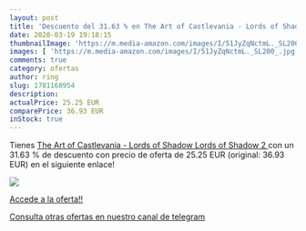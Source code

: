 ```yaml
---
layout: post
title: 'Descuento del 31.63 % en The Art of Castlevania - Lords of Shadow'
date: 2020-03-19 19:18:15
thumbnailImage: 'https://m.media-amazon.com/images/I/51JyZqNctmL._SL200_.jpg'
images: [ 'https://m.media-amazon.com/images/I/51JyZqNctmL._SL200_.jpg' ]
comments: true
category: ofertas
author: ring
slug: 1781168954
description:
actualPrice: 25.25 EUR
comparePrice: 36.93 EUR
inStock: true
---
```


Tienes [The Art of Castlevania - Lords of Shadow  Lords of Shadow 2 ](https://www.amazon.com/dp/1781168954/?tag=redken08-20) con un 31.63 % de descuento con precio de oferta de 25.25 EUR (original: 36.93 EUR) en el siguiente enlace!

[![](https://m.media-amazon.com/images/I/51JyZqNctmL._SL200_.jpg)](https://www.amazon.com/dp/1781168954/?tag=redken08-20)

[Accede a la oferta!!](https://www.amazon.com/dp/1781168954/?tag=redken08-20)

[Consulta otras ofertas en nuestro canal de telegram](https://t.me/s/ofertas25)
